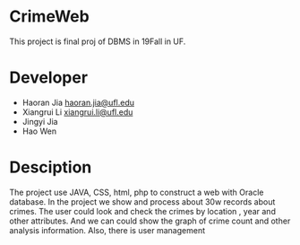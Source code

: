 # CrimeWeb
This project is final proj of DBMS in 19Fall in UF.

# Developer
- Haoran Jia haoran.jia@ufl.edu
- Xiangrui Li xiangrui.li@ufl.edu
- Jingyi Jia
- Hao Wen

# Desciption
The project use JAVA, CSS, html, php to construct a web with Oracle database.  In the project we show and process about 30w records about crimes. The user could look and check the crimes by location , year and other attributes. And we can could show the graph of crime count and other analysis information. Also, there is user management 
